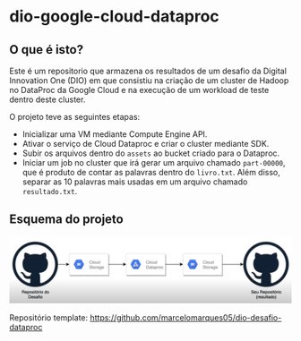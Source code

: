 # dio-google-cloud-dataproc

## O que é isto?
Este é um repositorio que armazena os resultados de um desafio da Digital Innovation One (DIO) em que consistiu na criação de um cluster de Hadoop no DataProc da Google Cloud e na execução de um workload de teste dentro deste cluster.

O projeto teve as seguintes etapas:
* Inicializar uma VM mediante Compute Engine API.
* Ativar o serviço de Cloud Dataproc e criar o cluster mediante SDK.
* Subir os arquivos dentro do `assets` ao bucket criado para o Dataproc.
* Iniciar um job no cluster que irá gerar um arquivo chamado `part-00000`, que é produto de contar as palavras dentro do `livro.txt`. Além disso, separar as 10 palavras mais usadas em um arquivo chamado `resultado.txt`.

## Esquema do projeto
![alt text](https://raw.githubusercontent.com/kauvinlucas/dio-google-cloud-dataproc/main/assets/esquema.png)

Repositório template: https://github.com/marcelomarques05/dio-desafio-dataproc
